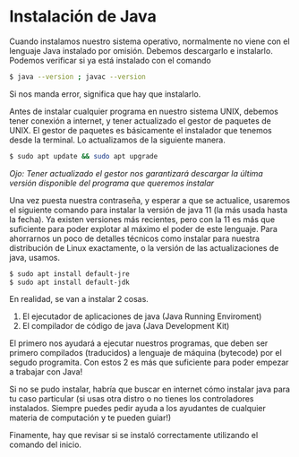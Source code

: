 # Instalación de Java

Cuando instalamos nuestro sistema operativo, normalmente no viene con el lenguaje Java instalado por omisión. Debemos descargarlo e instalarlo. Podemos verificar si ya está instalado con el comando
```bash
$ java --version ; javac --version
```

Si nos manda error, significa que hay que instalarlo.

Antes de instalar cualquier programa en nuestro sistema UNIX, debemos tener conexión a internet, y tener actualizado el gestor de paquetes de UNIX. El gestor de paquetes es básicamente el instalador que tenemos desde la terminal. Lo actualizamos de la siguiente manera.

```bash
$ sudo apt update && sudo apt upgrade
```

*Ojo: Tener actualizado el gestor nos garantizará descargar la última versión disponible del programa que queremos instalar*

Una vez puesta nuestra contraseña, y esperar a que se actualice, usaremos el siguiente comando para instalar la versión de java 11 (la más usada hasta la fecha). Ya existen versiones más recientes, pero con la 11 es más que suficiente para poder explotar al máximo el poder de este lenguaje. Para ahorrarnos un poco de detalles técnicos como instalar para nuestra distribución de Linux exactamente, o la versión de las actualizaciones de java, usamos.

```bash
$ sudo apt install default-jre
$ sudo apt install default-jdk
```

En realidad, se van a instalar 2 cosas.

1. El ejecutador de aplicaciones de java (Java Running Enviroment)
2. El compilador de código de java (Java Development Kit)

El primero nos ayudará a ejecutar nuestros programas, que deben ser primero compilados (traducidos) a lenguaje de máquina (bytecode) por el segudo programita. Con estos 2 es más que suficiente para poder empezar a trabajar con Java!

Si no se pudo instalar, habría que buscar en internet cómo instalar java para tu caso particular (si usas otra distro o no tienes los controladores instalados. Siempre puedes pedir ayuda a los ayudantes de cualquier materia de computación y te pueden guiar!)

Finamente, hay que revisar si se instaló correctamente utilizando el comando del inicio.
